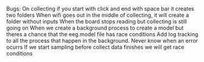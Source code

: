 Bugs:
On collecting if you start with click and end with space bar it creates two folders
When wifi goes out in the middle of collecting, it will create a folder without inputs
When the board stops reading but collecting is still going on
When we create a background process to create a model but theres a chance that the eeg.model file has race conditions
Add log tracking to all the process that happen in the background. Never know when an error ocurrs
If we start sampling before collect data finishes we will get race conditions
